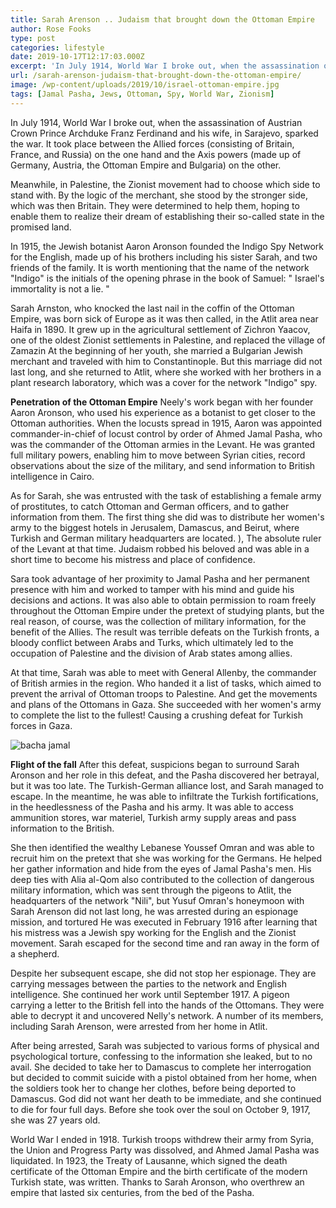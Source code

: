 ```yaml
---
title: Sarah Arenson .. Judaism that brought down the Ottoman Empire
author: Rose Fooks
type: post
categories: lifestyle
date: 2019-10-17T12:17:03.000Z
excerpt: 'In July 1914, World War I broke out, when the assassination of Austrian Crown Prince Archduke Franz Ferdinand and his wife, in Sarajevo, sparked the war. It took place between the Allied forces'
url: /sarah-arenson-judaism-that-brought-down-the-ottoman-empire/
image: /wp-content/uploads/2019/10/israel-ottoman-empire.jpg
tags: [Jamal Pasha, Jews, Ottoman, Spy, World War, Zionism]
---
```


In July 1914, World War I broke out, when the assassination of Austrian Crown Prince Archduke Franz Ferdinand and his wife, in Sarajevo, sparked the war. It took place between the Allied forces (consisting of Britain, France, and Russia) on the one hand and the Axis powers (made up of Germany, Austria, the Ottoman Empire and Bulgaria) on the other.

Meanwhile, in Palestine, the Zionist movement had to choose which side to stand with. By the logic of the merchant, she stood by the stronger side, which was then Britain. They were determined to help them, hoping to enable them to realize their dream of establishing their so-called state in the promised land.

In 1915, the Jewish botanist Aaron Aronson founded the Indigo Spy Network for the English, made up of his brothers including his sister Sarah, and two friends of the family. It is worth mentioning that the name of the network "Indigo" is the initials of the opening phrase in the book of Samuel: " Israel's immortality is not a lie. "

Sarah Arnston, who knocked the last nail in the coffin of the Ottoman Empire, was born sick of Europe as it was then called, in the Atlit area near Haifa in 1890. It grew up in the agricultural settlement of Zichron Yaacov, one of the oldest Zionist settlements in Palestine, and replaced the village of Zamazin At the beginning of her youth, she married a Bulgarian Jewish merchant and traveled with him to Constantinople. But this marriage did not last long, and she returned to Atlit, where she worked with her brothers in a plant research laboratory, which was a cover for the network "Indigo" spy.

**Penetration of the Ottoman Empire** Neely's work began with her founder Aaron Aronson, who used his experience as a botanist to get closer to the Ottoman authorities. When the locusts spread in 1915, Aaron was appointed commander-in-chief of locust control by order of Ahmed Jamal Pasha, who was the commander of the Ottoman armies in the Levant. He was granted full military powers, enabling him to move between Syrian cities, record observations about the size of the military, and send information to British intelligence in Cairo.

As for Sarah, she was entrusted with the task of establishing a female army of prostitutes, to catch Ottoman and German officers, and to gather information from them. The first thing she did was to distribute her women's army to the biggest hotels in Jerusalem, Damascus, and Beirut, where Turkish and German military headquarters are located. ), The absolute ruler of the Levant at that time. Judaism robbed his beloved and was able in a short time to become his mistress and place of confidence.

Sara took advantage of her proximity to Jamal Pasha and her permanent presence with him and worked to tamper with his mind and guide his decisions and actions. It was also able to obtain permission to roam freely throughout the Ottoman Empire under the pretext of studying plants, but the real reason, of course, was the collection of military information, for the benefit of the Allies. The result was terrible defeats on the Turkish fronts, a bloody conflict between Arabs and Turks, which ultimately led to the occupation of Palestine and the division of Arab states among allies.

At that time, Sarah was able to meet with General Allenby, the commander of British armies in the region. Who handed it a list of tasks, which aimed to prevent the arrival of Ottoman troops to Palestine. And get the movements and plans of the Ottomans in Gaza. She succeeded with her women's army to complete the list to the fullest! Causing a crushing defeat for Turkish forces in Gaza.

![bacha jamal](/wp-content/uploads/2019/10/bacha-jamal-1024x576.jpg)

**Flight of the fall** After this defeat, suspicions began to surround Sarah Aronson and her role in this defeat, and the Pasha discovered her betrayal, but it was too late. The Turkish-German alliance lost, and Sarah managed to escape. In the meantime, he was able to infiltrate the Turkish fortifications, in the heedlessness of the Pasha and his army. It was able to access ammunition stores, war materiel, Turkish army supply areas and pass information to the British.

She then identified the wealthy Lebanese Youssef Omran and was able to recruit him on the pretext that she was working for the Germans. He helped her gather information and hide from the eyes of Jamal Pasha's men. His deep ties with Alia al-Qom also contributed to the collection of dangerous military information, which was sent through the pigeons to Atlit, the headquarters of the network "Nili", but Yusuf Omran's honeymoon with Sarah Arenson did not last long, he was arrested during an espionage mission, and tortured He was executed in February 1916 after learning that his mistress was a Jewish spy working for the English and the Zionist movement. Sarah escaped for the second time and ran away in the form of a shepherd.

Despite her subsequent escape, she did not stop her espionage. They are carrying messages between the parties to the network and English intelligence. She continued her work until September 1917. A pigeon carrying a letter to the British fell into the hands of the Ottomans. They were able to decrypt it and uncovered Nelly's network. A number of its members, including Sarah Arenson, were arrested from her home in Atlit.

After being arrested, Sarah was subjected to various forms of physical and psychological torture, confessing to the information she leaked, but to no avail. She decided to take her to Damascus to complete her interrogation but decided to commit suicide with a pistol obtained from her home, when the soldiers took her to change her clothes, before being deported to Damascus. God did not want her death to be immediate, and she continued to die for four full days. Before she took over the soul on October 9, 1917, she was 27 years old.

World War I ended in 1918. Turkish troops withdrew their army from Syria, the Union and Progress Party was dissolved, and Ahmed Jamal Pasha was liquidated. In 1923, the Treaty of Lausanne, which signed the death certificate of the Ottoman Empire and the birth certificate of the modern Turkish state, was written. Thanks to Sarah Aronson, who overthrew an empire that lasted six centuries, from the bed of the Pasha.
